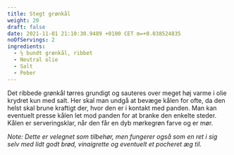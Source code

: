 ```yaml
---
title: Stegt grønkål
weight: 20
draft: false
date: 2021-11-01 21:10:30.9489 +0100 CET m=+0.038524835
noOfServings: 2
ingredients:
  - ½ bundt grønkål, ribbet
  - Neutral olie
  - Salt
  - Peber
---
```




Det ribbede grønkål tørres grundigt og sauteres over meget høj varme i
olie krydret kun med salt. Her skal man undgå at bevæge kålen for ofte,
da den helst skal brune kraftigt der, hvor den er i kontakt med panden.
Man kan eventuelt presse kålen let mod panden for at branke den enkelte
steder. Kålen er serveringsklar, når den får en dyb mørkegrøn farve og
er mør.

*Note: Dette er velegnet som tilbehør, men fungerer også som en ret i
sig selv med lidt godt brød, vinaigrette og eventuelt et pocheret æg
til.*

